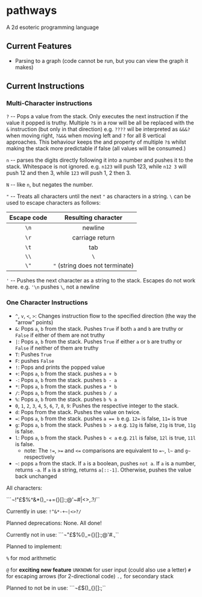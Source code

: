 # pathways

A 2d esoteric programming language

## Current Features

* Parsing to a graph (code cannot be run, but you can view the graph it makes)

## Current Instructions

### Multi-Character instructions

`?` -- Pops a value from the stack. Only executes the next instruction if the value it popped is truthy. Multiple `?`s in a row will be all be replaced with the `&` instruction (but only in that direction) e.g. `????` wil be interpreted as `&&&?` when moving right, `?&&&` when moving left and `?` for all 8 vertical approaches. This behaviour keeps the and property of multiple `?`s whilst making the stack more predictable if false (all values will be consumed.)

`n` -- parses the digits directly following it into a number and pushes it to the stack. Whitespace is not ignored. e.g. `n123` will push 123, while `n12 3` will push 12 and then 3, while `123` will push 1, 2 then 3.

`N` -- like `n`, but negates the number.

`"` -- Treats all characters until the next `"` as characters in a string. `\` can be used to escape characters as follows:

Escape code | Resulting character
:-:|:-:
`\n`|newline
`\r`|carriage return
`\t`|tab
`\\`| `\`
`\"`| `"` (string does not terminate)

`'` -- Pushes the next character as a string to the stack. Escapes do not work here. e.g. `'\n` pushes `\`, not a newline

### One Character Instructions

* `^`, `v`, `<`, `>`: Changes instruction flow to the specified direction (the way the "arrow" points)
* `&`: Pops `a`, `b` from the stack. Pushes `True` if both `a` and `b` are truthy or `False` if either of them are not truthy
* `|`: Pops `a`, `b` from the stack. Pushes `True` if either `a` or `b` are truthy or `False` if neither of them are truthy
* `T`: Pushes `True`
* `F`: pushes `False`
* `!`: Pops and prints the popped value
* `+`: Pops `a`, `b` from the stack. pushes `a + b`
* `-`: Pops `a`, `b` from the stack. pushes `b - a`
* `*`: Pops `a`, `b` from the stack. pushes `a * b`
* `/`: Pops `a`, `b` from the stack. pushes `b / a`
* `%`: Pops `a`, `b` from the stack. pushes `b % a`
* `0`, `1`, `2`, `3`, `4`, `5`, `6`, `7`, `8`, `9`: Pushes the respective integer to the stack.
* `d`: Pops from the stack. Pushes the value on twice.
* `=`: Pops `a`, `b` from the stack. pushes `a == b` e.g. `12=` is false, `11=` is true
* `g`: Pops `a`, `b` from the stack. Pushes `b > a`  e.g. `12g` is false, `21g` is true, `11g` is false.
* `l`: Pops `a`, `b` from the stack. Pushes `b < a`  e.g. `21l` is false, `12l` is true, `11l` is false.
    * note: The `!=`, `>=` and `<=` comparisons are equivalent to `=~`, `l~` and `g~`  respectively
* `~`: pops `a` from the stack. If `a` is a boolean, pushes `not a`. If `a` is a number, returns `-a`. If `a` is a string, returns `a[::-1]`. Otherwise, pushes the value back unchanged


All characters:

```¬!"£$%^&*()_-+={}[]:;@'~#|\<>,.?/``

Currently in use:
`!^&*-+~|<>?/`

Planned deprecations:
None. All done!

Currently not in use:
```¬"£$%()_={}[]:;@'#\.,``

Planned to implement:

`%` for mod arithmetic

`@` for **exciting new feature**
`UNKNOWN` for user input (could also use a letter)
`#` for escaping arrows (for 2-directional code) 
`.,` for secondary stack

Planned to not be in use:
```¬£$()_{}[]:;``